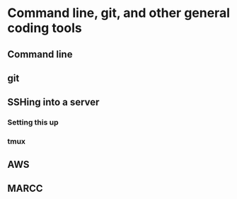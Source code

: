 # Command line, git, and other general coding tools

## Command line

## git

## SSHing into a server
### Setting this up
### tmux

## AWS

## MARCC
